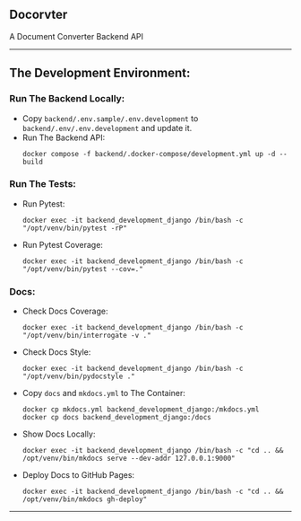 ## Docorvter
A Document Converter Backend API

---

## The Development Environment:

### Run The Backend Locally:
- Copy `backend/.env.sample/.env.development` to `backend/.env/.env.development` and update it.
- Run The Backend API:
  ```shell
  docker compose -f backend/.docker-compose/development.yml up -d --build
  ```

### Run The Tests:
- Run Pytest:
  ```shell
  docker exec -it backend_development_django /bin/bash -c "/opt/venv/bin/pytest -rP"
  ```
- Run Pytest Coverage:
  ```shell
  docker exec -it backend_development_django /bin/bash -c "/opt/venv/bin/pytest --cov=."
  ```

### Docs:
- Check Docs Coverage:
  ```shell
  docker exec -it backend_development_django /bin/bash -c "/opt/venv/bin/interrogate -v ."
  ```
- Check Docs Style:
  ```shell
  docker exec -it backend_development_django /bin/bash -c "/opt/venv/bin/pydocstyle ."
  ```
- Copy `docs` and `mkdocs.yml` to The Container:
  ```shell
  docker cp mkdocs.yml backend_development_django:/mkdocs.yml
  docker cp docs backend_development_django:/docs
  ```
- Show Docs Locally:
  ```shell
  docker exec -it backend_development_django /bin/bash -c "cd .. && /opt/venv/bin/mkdocs serve --dev-addr 127.0.0.1:9000"
  ```
- Deploy Docs to GitHub Pages:
  ```shell
  docker exec -it backend_development_django /bin/bash -c "cd .. && /opt/venv/bin/mkdocs gh-deploy"
  ```

---
